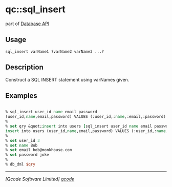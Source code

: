 qc::sql_insert
==============

part of [Database API](../qc/wiki/DatabaseApi)

Usage
-----
`sql_insert varName1 ?varName2 varName3 ...?`

Description
-----------
Construct a SQL INSERT statement using varNames given.

Examples
--------
```tcl

% sql_insert user_id name email password
(user_id,name,email,password) VALUES (:user_id,:name,:email,:password)
%
% set qry &quot;insert into users [sql_insert user_id name email password]&quot;
insert into users (user_id,name,email,password) VALUES (:user_id,:name,:email,:password)
%
% set user_id 3
% set name Bob
% set email bob@monkhouse.com
% set password joke
% 
% db_dml $qry

```

----------------------------------
*[Qcode Software Limited] [qcode]*

[qcode]: www.qcode.co.uk "Qcode Software"